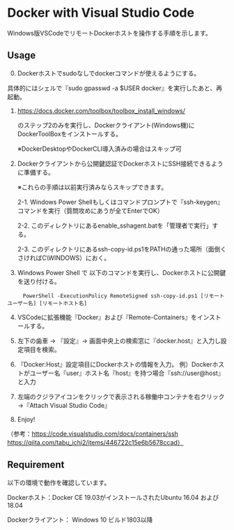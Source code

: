 # Docker with Visual Studio Code

Windows版VSCodeでリモートDockerホストを操作する手順を示します。
## Usage

0. Dockerホストでsudoなしでdockerコマンドが使えるようにする。
  
  具体的にはシェルで『sudo gpasswd -a $USER docker』を実行したあと、再起動。

1. https://docs.docker.com/toolbox/toolbox_install_windows/
  
   のステップ2のみを実行し、Dockerクライアント(Windows機)にDockerToolBoxをインストールする。
  
   ※DockerDesktopやDockerCLI導入済みの場合はスキップ可
  

2. Dockerクライアントから公開鍵認証でDockerホストにSSH接続できるように準備する。 
  
    ※これらの手順は以前実行済みならスキップできます。
  
    2-1. Windows Power Shellもしくはコマンドプロンプトで『ssh-keygen』コマンドを実行（質問攻めにあうが全てEnterでOK）

	2-2. このディレクトリにあるenable_sshagent.batを「管理者で実行」する。
  
    2-3. このディレクトリにあるssh-copy-id.ps1をPATHの通った場所（面倒くさければC\WINDOWS）におく。
  
3. Windows Power Shell で 以下のコマンドを実行し、Dockerホストに公開鍵を送り付ける。

```
     PowerShell -ExecutionPolicy RemoteSigned ssh-copy-id.ps1 [リモートユーザー名] [リモートホスト名]
```
    
4. VSCodeに拡張機能『Docker』および『Remote-Containers』をインストールする。
  
5. 左下の歯車 → 『設定』→ 画面中央上の検索窓に『docker.host』と入力し設定項目を検索。

6. 『Docker:Host』設定項目にDockerホストの情報を入力。
	例）Dockerホストがユーザー名『user』ホスト名『host』を持つ場合『ssh://user@host』と入力

7. 左端のクジラアイコンをクリックで表示される稼働中コンテナを右クリック→『Attach Visual Studio Code』

8. Enjoy!


（参考：https://code.visualstudio.com/docs/containers/ssh
  https://qiita.com/tabu_ichi2/items/446722c15e6b5678ccad）

## Requirement

以下の環境で動作を確認しています。

Dockerホスト：Docker CE 19.03がインストールされたUbuntu 16.04 および 18.04

Dockerクライアント： Windows 10 ビルド1803以降 